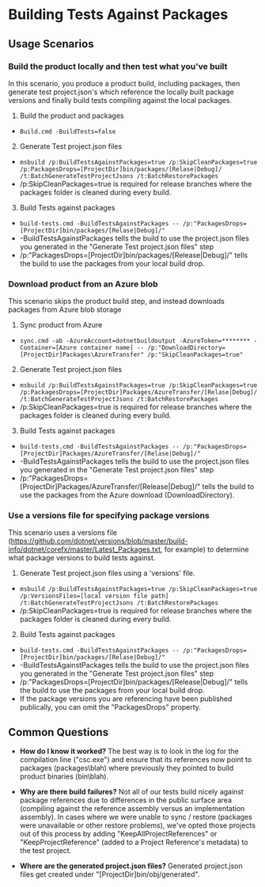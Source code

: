 # Building Tests Against Packages

## Usage Scenarios

### Build the product locally and then test what you've built

In this scenario, you produce a product build, including packages, then generate test project.json's which reference the locally built package versions and finally build tests compiling against the local packages.

1. Build the product and packages 
 - ```Build.cmd -BuildTests=false```
2. Generate Test project.json files
 - ```msbuild /p:BuildTestsAgainstPackages=true /p:SkipCleanPackages=true /p:PackagesDrops=[ProjectDir]bin/packages/[Relase|Debug]/ /t:BatchGenerateTestProjectJsons /t:BatchRestorePackages```
  - /p:SkipCleanPackages=true is required for release branches where the packages folder is cleaned during every build.
3. Build Tests against packages
 - ```build-tests.cmd -BuildTestsAgainstPackages -- /p:"PackagesDrops=[ProjectDir]bin/packages/[Relase|Debug]/"```
  - -BuildTestsAgainstPackages tells the build to use the project.json files you generated in the "Generate Test project.json files" step
  - /p:"PackagesDrops=[ProjectDir]bin/packages/[Release|Debug]/" tells the build to use the packages from your local build drop.

### Download product from an Azure blob

This scenario skips the product build step, and instead downloads packages from Azure blob storage

1. Sync product from Azure
 - ```sync.cmd -ab -AzureAccount=dotnetbuildoutput -AzureToken=******** -Container=[Azure container name] -- /p:"DownloadDirectory=[ProjectDir]Packages\AzureTransfer" /p:"SkipCleanPackages=true"```
2. Generate Test project.json files
 - ```msbuild /p:BuildTestsAgainstPackages=true /p:SkipCleanPackages=true /p:PackagesDrops=[ProjectDir]Packages/AzureTransfer/[Relase|Debug]/ /t:BatchGenerateTestProjectJsons /t:BatchRestorePackages```
  - /p:SkipCleanPackages=true is required for release branches where the packages folder is cleaned during every build.
3. Build Tests against packages
 - ```build-tests.cmd -BuildTestsAgainstPackages -- /p:"PackagesDrops=[ProjectDir]Packages/AzureTransfer/[Relase|Debug]/"```
  - -BuildTestsAgainstPackages tells the build to use the project.json files you generated in the "Generate Test project.json files" step
  - /p:"PackagesDrops=[ProjectDir]Packages/AzureTransfer/[Release|Debug]/" tells the build to use the packages from the Azure download (DownloadDirectory).

### Use a versions file for specifying package versions

This scenario uses a versions file (https://github.com/dotnet/versions/blob/master/build-info/dotnet/corefx/master/Latest_Packages.txt, for example) to determine what package versions to build tests against.

1. Generate Test project.json files using a 'versions' file.
 -   ```msbuild /p:BuildTestsAgainstPackages=true /p:SkipCleanPackages=true /p:VersionsFiles=[local version file path] /t:BatchGenerateTestProjectJsons /t:BatchRestorePackages```
  - /p:SkipCleanPackages=true is required for release branches where the packages folder is cleaned during every build.
2. Build Tests against packages
 - ```build-tests.cmd -BuildTestsAgainstPackages -- /p:"PackagesDrops=[ProjectDir]bin/packages/[Relase|Debug]/"```
  - -BuildTestsAgainstPackages tells the build to use the project.json files you generated in the "Generate Test project.json files" step
  - /p:"PackagesDrops=[ProjectDir]bin/packages/[Release|Debug]/" tells the build to use the packages from your local build drop.
   - If the package versions you are referencing have been published publically, you can omit the "PackagesDrops" property.

## Common Questions

- **How do I know it worked?**  The best way is to look in the log for the compilation line ("csc.exe") and ensure that its references now point to packages (packages\blah) where previously they pointed to build product binaries (bin\blah).

- **Why are there build failures?**  Not all of our tests build nicely against package references due to differences in the public surface area (compiling against the reference assembly versus an implementation assembly).  In cases where we were unable to sync / restore (packages were unavailable or other restore problems), we've opted those projects out of this process by adding "KeepAllProjectReferences" or "KeepProjectReference" (added to a Project Reference's metadata) to the test project.

- **Where are the generated project.json files?** Generated project.json files get created under "[ProjectDir]bin/obj/generated".  
